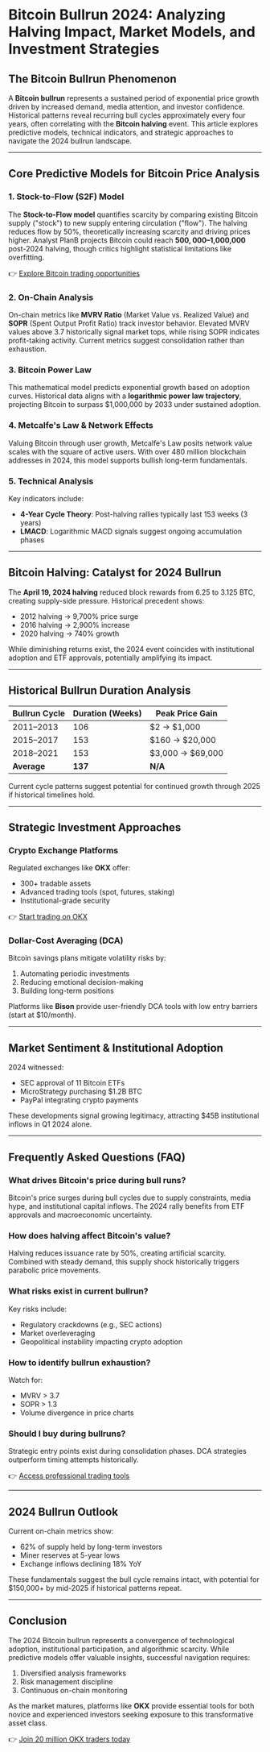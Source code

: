 # Bitcoin Bullrun 2024: Analyzing Halving Impact, Market Models, and Investment Strategies

## The Bitcoin Bullrun Phenomenon

A **Bitcoin bullrun** represents a sustained period of exponential price growth driven by increased demand, media attention, and investor confidence. Historical patterns reveal recurring bull cycles approximately every four years, often correlating with the **Bitcoin halving** event. This article explores predictive models, technical indicators, and strategic approaches to navigate the 2024 bullrun landscape.

---

## Core Predictive Models for Bitcoin Price Analysis

### 1. Stock-to-Flow (S2F) Model  
The **Stock-to-Flow model** quantifies scarcity by comparing existing Bitcoin supply ("stock") to new supply entering circulation ("flow"). The halving reduces flow by 50%, theoretically increasing scarcity and driving prices higher. Analyst PlanB projects Bitcoin could reach **$500,000–$1,000,000** post-2024 halving, though critics highlight statistical limitations like overfitting.

👉 [Explore Bitcoin trading opportunities](https://bit.ly/okx-bonus)

### 2. On-Chain Analysis  
On-chain metrics like **MVRV Ratio** (Market Value vs. Realized Value) and **SOPR** (Spent Output Profit Ratio) track investor behavior. Elevated MVRV values above 3.7 historically signal market tops, while rising SOPR indicates profit-taking activity. Current metrics suggest consolidation rather than exhaustion.

### 3. Bitcoin Power Law  
This mathematical model predicts exponential growth based on adoption curves. Historical data aligns with a **logarithmic power law trajectory**, projecting Bitcoin to surpass $1,000,000 by 2033 under sustained adoption.

### 4. Metcalfe's Law & Network Effects  
Valuing Bitcoin through user growth, Metcalfe's Law posits network value scales with the square of active users. With over 480 million blockchain addresses in 2024, this model supports bullish long-term fundamentals.

### 5. Technical Analysis  
Key indicators include:  
- **4-Year Cycle Theory**: Post-halving rallies typically last 153 weeks (3 years)  
- **LMACD**: Logarithmic MACD signals suggest ongoing accumulation phases  

---

## Bitcoin Halving: Catalyst for 2024 Bullrun

The **April 19, 2024 halving** reduced block rewards from 6.25 to 3.125 BTC, creating supply-side pressure. Historical precedent shows:  
- 2012 halving → 9,700% price surge  
- 2016 halving → 2,900% increase  
- 2020 halving → 740% growth  

While diminishing returns exist, the 2024 event coincides with institutional adoption and ETF approvals, potentially amplifying its impact.

---

## Historical Bullrun Duration Analysis

| Bullrun Cycle     | Duration (Weeks) | Peak Price Gain |
|--------------------|------------------|------------------|
| 2011–2013          | 106              | $2 → $1,000      |
| 2015–2017          | 153              | $160 → $20,000   |
| 2018–2021          | 153              | $3,000 → $69,000 |
| **Average**        | **137**          | **N/A**          |

Current cycle patterns suggest potential for continued growth through 2025 if historical timelines hold.

---

## Strategic Investment Approaches

### Crypto Exchange Platforms  
Regulated exchanges like **OKX** offer:  
- 300+ tradable assets  
- Advanced trading tools (spot, futures, staking)  
- Institutional-grade security  

👉 [Start trading on OKX](https://bit.ly/okx-bonus)

### Dollar-Cost Averaging (DCA)  
Bitcoin savings plans mitigate volatility risks by:  
1. Automating periodic investments  
2. Reducing emotional decision-making  
3. Building long-term positions  

Platforms like **Bison** provide user-friendly DCA tools with low entry barriers (start at $10/month).

---

## Market Sentiment & Institutional Adoption

2024 witnessed:  
- SEC approval of 11 Bitcoin ETFs  
- MicroStrategy purchasing $1.2B BTC  
- PayPal integrating crypto payments  

These developments signal growing legitimacy, attracting $45B institutional inflows in Q1 2024 alone.

---

## Frequently Asked Questions (FAQ)

### What drives Bitcoin's price during bull runs?  
Bitcoin's price surges during bull cycles due to supply constraints, media hype, and institutional capital inflows. The 2024 rally benefits from ETF approvals and macroeconomic uncertainty.

### How does halving affect Bitcoin's value?  
Halving reduces issuance rate by 50%, creating artificial scarcity. Combined with steady demand, this supply shock historically triggers parabolic price movements.

### What risks exist in current bullrun?  
Key risks include:  
- Regulatory crackdowns (e.g., SEC actions)  
- Market overleveraging  
- Geopolitical instability impacting crypto adoption  

### How to identify bullrun exhaustion?  
Watch for:  
- MVRV > 3.7  
- SOPR > 1.3  
- Volume divergence in price charts  

### Should I buy during bullruns?  
Strategic entry points exist during consolidation phases. DCA strategies outperform timing attempts historically.

👉 [Access professional trading tools](https://bit.ly/okx-bonus)

---

## 2024 Bullrun Outlook

Current on-chain metrics show:  
- 62% of supply held by long-term investors  
- Miner reserves at 5-year lows  
- Exchange inflows declining 18% YoY  

These fundamentals suggest the bull cycle remains intact, with potential for $150,000+ by mid-2025 if historical patterns repeat.

---

## Conclusion

The 2024 Bitcoin bullrun represents a convergence of technological adoption, institutional participation, and algorithmic scarcity. While predictive models offer valuable insights, successful navigation requires:  
1. Diversified analysis frameworks  
2. Risk management discipline  
3. Continuous on-chain monitoring  

As the market matures, platforms like **OKX** provide essential tools for both novice and experienced investors seeking exposure to this transformative asset class.

👉 [Join 20 million OKX traders today](https://bit.ly/okx-bonus)